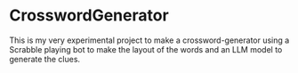 # CrosswordGenerator
This is my very experimental project to make a crossword-generator using a Scrabble playing bot to make the layout of the words and an LLM model to generate the clues.